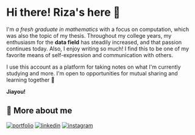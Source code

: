 # Hi there! Riza's here 👋

I'm _a fresh graduate in mathematics_ with a focus on computation, which was also the topic of my thesis. Throughout my college years, my enthusiasm for the **data field** has steadily increased, and that passion continues today. Also, I enjoy writing so much! I find this to be one of my favorite means of self-expression and communication with others.

I use this account as a platform for taking notes on what I'm currently studying and more. I'm open to opportunities for mutual sharing and learning together 🤝 

**Jiayou!**

## 🔗 More about me
[![portfolio](https://img.shields.io/badge/Medium-12100E?style=for-the-badge&logo=medium&logoColor=white)](https://medium.com/@rizaisnakhoir)
[![linkedin](https://img.shields.io/badge/linkedin-0A66C2?style=for-the-badge&logo=linkedin&logoColor=white)](https://www.linkedin.com/in/rizaisnakhoir/)
[![instagram](https://img.shields.io/badge/Instagram-E4405F?style=for-the-badge&logo=instagram&logoColor=white)](https://www.instagram.com/notesbyriza/)
